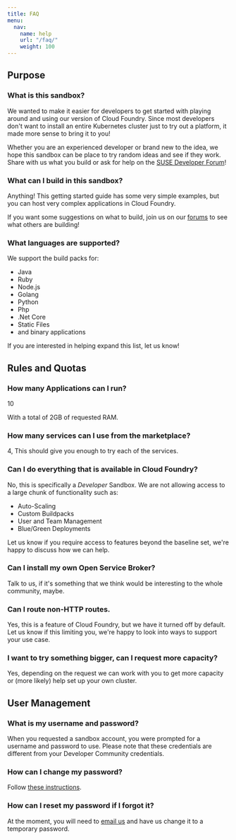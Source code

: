 ```yaml
---
title: FAQ
menu:
  nav:
    name: help
    url: "/faq/"
    weight: 100
---
```


## Purpose

### What is this sandbox?

We wanted to make it easier for developers to get started with playing around and using our version of Cloud Foundry. Since most developers don't want to install an entire Kubernetes cluster just to try out a platform, it made more sense to bring it to you! 

Whether you are an experienced developer or brand new to the idea, we hope this sandbox can be place to try random ideas and see if they work. Share with us what you build or ask for help on the [SUSE Developer Forum](https://forums.explore.suse.dev/)!

### What can I build in this sandbox?

Anything! This getting started guide has some very simple examples, but you can host very complex applications in Cloud Foundry.

If you want some suggestions on what to build, join us on our [forums](https://forums.explore.suse.dev/) to see what others are building!

### What languages are supported?

We support the build packs for: 
 - Java
 - Ruby
 - Node.js
 - Golang
 - Python
 - Php
 - .Net Core
 - Static Files
 - and binary applications

 If you are interested in helping expand this list, let us know!

## Rules and Quotas

### How many Applications can I run?
10

With a total of 2GB of requested RAM.

### How many services can I use from the marketplace?

4, This should give you enough to try each of the services.

### Can I do everything that is available in Cloud Foundry?

No, this is specifically a *Developer* Sandbox. We are not allowing access to a large chunk of functionality such as:

 - Auto-Scaling
 - Custom Buildpacks
 - User and Team Management
 - Blue/Green Deployments

Let us know if you require access to features beyond the baseline set, we're happy to discuss how we can help.

### Can I install my own Open Service Broker? 

Talk to us, if it's something that we think would be interesting to the whole community, maybe.

### Can I route non-HTTP routes. 

Yes, this is a feature of Cloud Foundry, but we have it turned off by default. Let us know if this limiting you, we're happy to look into ways to support your use case.

### I want to try something bigger, can I request more capacity?

Yes, depending on the request we can work with you to get more capacity or (more likely) help set up your own cluster.


## User Management

### What is my username and password?

When you requested a sandbox account, you were prompted for a username and password to use. Please note that these credentials are different from your Developer Community credentials. 

### How can I change my password?

Follow [these instructions](/password/).


### How can I reset my password if I forgot it?

At the moment, you will need to [email us](developers@suse.com) and have us change it to a temporary password.